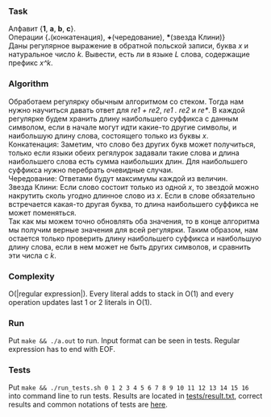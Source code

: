 ### Task
Алфавит {__1__, __a__, __b__, __c__}.  \
Операции {__.__(конкатенация), __+__(чередование), __\*__(звезда Клини)}  \
Даны регулярное выражение в обратной польской записи, буква _x_ и натуральное число _k_. Вывести, есть ли в языке _L_ слова, содержащие префикс _x^k_.

### Algorithm
Обработаем регулярку обычным алгоритмом со стеком.
Тогда нам нужно научиться давать ответ для _re1 + re2_, _re1 . re2_ и _re*_.
В каждой регулярке будем хранить длину наибольшего суффикса с данным символом,
если в начале могут идти какие-то другие символы, и наибольшую длину слова, состоящего только из буквы _x_.  \
Конкатенация: Заметим, что слово без других букв может получиться, только если языки обеих регялурок задавали такие слова
и длина наибольшего слова есть сумма наибольших длин.
Для наибольшего суффикса нужно перебрать очевидные случаи.  \
Чередование: Ответами будут максимумы каждой из величин.  \
Звезда Клини: Если слово состоит только из одной _x_, то звездой можно накрутить сколь угодно длинное слово из _x_.
Если в слове обязательно встречается какая-то другая буква, то длина наибольшего суффикса не может поменяться.  \
Так как мы можем точно обновлять оба значения, то в конце алгоритма мы получим верные значения для всей регулярки.
Таким образом, нам остается только проверить длину наибольшего суффикса и наибольшую длину слова,
если в нем может не быть других символов, и сравнить эти числа с _k_.

### Complexity
O(|regular expression|). Every literal adds to stack in O(1) and every operation updates last 1 or 2 literals in O(1).

### Run
Put `make && ./a.out` to run. Input format can be seen in tests. Regular expression has to end with EOF.

### Tests
Put `make && ./run_tests.sh 0 1 2 3 4 5 6 7 8 9 10 11 12 13 14 15 16` into command line to run tests.
Results are located in [tests/result.txt](tests/result.txt), correct results and common notations of tests are [here](tests/correct_results.txt).
